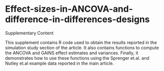 # Effect-sizes-in-ANCOVA-and-difference-in-differences-designs
Supplementary Content

This supplement contains R code used to obtain the results reported in the simulation study section of the article. It also contains functions to compute the ANCOVA and GAINS effect estimates and variances. Finally, it demonstrates how to use these functions using the Sprenger et.al. and Nutley et.al example data reported in the main article.   



